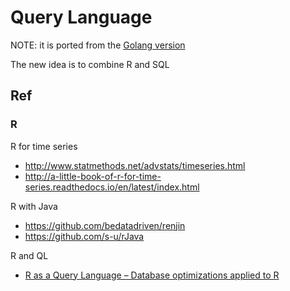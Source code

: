 # Query Language

NOTE: it is ported from the [Golang version](https://github.com/xephonhq/tsdb-ql/blob/master/doc/spec-draft/query_language.md)

The new idea is to combine R and SQL

## Ref

### R

R for time series

- http://www.statmethods.net/advstats/timeseries.html
- http://a-little-book-of-r-for-time-series.readthedocs.io/en/latest/index.html

R with Java

- https://github.com/bedatadriven/renjin
- https://github.com/s-u/rJava

R and QL

- [R as a Query Language – Database optimizations applied to R](http://www.bedatadriven.com/research/r-as-a-query-language.html)
